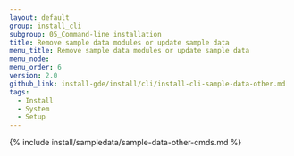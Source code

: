 ```yaml
---
layout: default
group: install_cli
subgroup: 05_Command-line installation
title: Remove sample data modules or update sample data
menu_title: Remove sample data modules or update sample data
menu_node:
menu_order: 6
version: 2.0
github_link: install-gde/install/cli/install-cli-sample-data-other.md
tags:
  - Install
  - System
  - Setup
---
```


{% include install/sampledata/sample-data-other-cmds.md %}
